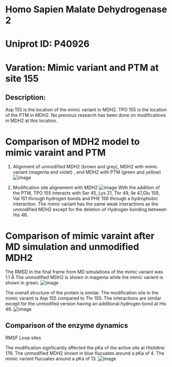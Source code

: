 # Homo Sapien Malate Dehydrogenase 2

# Uniprot ID: P40926

# Varation: Mimic variant and PTM at site 155

## Description:

Asp 155 is the location of the mimic variant in MDH2. TPO 155 is the location of the PTM in MDH2. No previous research has been done on modifications in MDH2 at this location. 

# Comparison of MDH2 model to mimic varaint and PTM
1. Alignment of unmodified MDH2 (brown and grey), MDH2 with mimic variant (magenta and violet) , and MDH2 with PTM (green and yellow) 
![image](https://github.com/user-attachments/assets/9654fe68-3f38-4cf4-8533-9d109c6419c3)

2. Modification site alignement with MDH2
![image](https://github.com/user-attachments/assets/9c461303-f79f-4ced-9047-9f658f538df3)
With the addition of the PTM, TPO 155 interacts with Ser 45, Lys 21, Thr 49, Ile 47,Glu 159, Val 151 through hydrogen bonds and PHE 156 through a hydrophobic interaction. The mimic variant has the same weak interactions as the unmodified MDH2 except for the deletion of Hydrogen bonding between His 46.

# Comparison of mimic varaint after MD simulation and unmodified MDH2
 The RMSD in the final frame from MD simulations of the mimic variant was 1.1 Å The unmodified MDH2 is shown in magenta while the mimic varient is shown in green. 
 ![image](https://github.com/user-attachments/assets/eee90ef1-8e95-492d-b94e-0a47313c68df)

 The overall structure of the protein is similar. The modification site in the mimic varaint is Asp 155 compared to Thr 155. The interactions are similar except for the unmodifed version having an additional hydrogen bond at His 46.
 ![image](https://github.com/user-attachments/assets/537e8d80-0b83-4c9b-b79f-591c23cbb592)

 ## Comparison of the enzyme dynamics
 RMSF
 Loop sites

 The modification signficantly affected the pKa of the active site at Histidine 176. The unmodified MDH2 shown in blue flucuates around a pKa of 4. The mimic variant flucuates around a pKa of 13. 
![image](https://github.com/user-attachments/assets/2bc31400-c373-4296-a53a-0617b4f3ed88)
